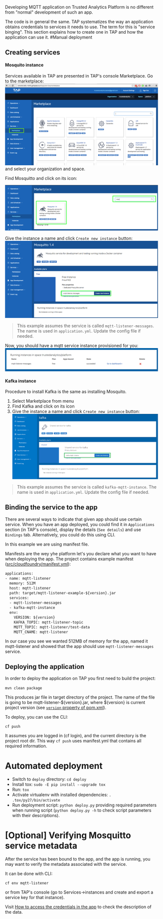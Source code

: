 Developing MQTT application on Trusted Analytics Platform is no different from "normal" development of such an app.
 
The code is in general the same. TAP systematizes the way an application obtains credentials to services it needs to use.
The term for this is "service binging". This section explains how to create one in TAP and how the application can use it.
#Manual deployment

## Creating services 
#### Mosquito instance
Services available in TAP are presented in TAP's console Marketplace.
Go to the marketplace:
![The marketplace](images/tap-marketplace.png)
and select your organization and space.


Find Mosquitto and click on its icon:

![Mosquitto in marketplace](images/tap-mosquitto-marketplace.png)

Give the instance a name and click `Create new instance` button:
![Mosquitto in marketplace](images/tap-mosquitto-create.png)


> This example assumes the service is called `mqtt-listener-messages`. The name is used in `application.yml`. Update the config file if needed.

Now, you should have a mqtt service instance provisioned for you:
![Mosquitto in marketplace](images/tap-mosquitto-created.png)

#### Kafka instance
Procedure to install Kafka is the same as installing Mosquito.   

1. Select Marketplace from menu
2. Find Kafka and click on its icon
3. Give the instance a name and click `Create new instance` button:  
![Kafka in marketplace](images/tap-kafka-create.png)


> This example assumes the service is called `kafka-mqtt-instance`. The name is used in `application.yml`. Update the config file if needed.
 
## Binding the service to the app
There are several ways to indicate that given app should use certain service. 
When you have an app deployed, you could find it in `Applications` section (in TAP's console), display the details (`See details`) and use `Bindings` tab. Alternatively, you could do this using CLI. 

In this example we are using manifest file.


Manifests are the wey yhe platform let's you declare what you want to have when deploying the app. The project contains example manifest ([src/cloudfoundry/manifest.yml](../src/cloudfoundry/manifest.yml)):

 

```
applications:
- name: mqtt-listener
  memory: 512M
  host: mqtt-listener
  path: target/mqtt-listener-example-${version}.jar
  services:
  - mqtt-listener-messages
  - kafka-mqtt-instance
  env:
    VERSION: ${version}
    KAFKA_TOPIC: mqtt-listener-topic
    MQTT_TOPIC: mqtt-listener/test-data
    MQTT_CNAME: mqtt-listener
``` 

In our case you see we wanted 512MB of memory for the app, named it mqtt-listener and showed that the app should use `mqtt-listener-messages` service.

## Deploying the application
In order to deploy the application on TAP you first need to build the project:

```mvn clean package```
    
This produces jar file in target directory of the project. The name of the file is going to be mqtt-listener-${version}.jar, 
where ${version} is current project version (see [`version` property of pom.xml](../pom.xml)).

To deploy, you can use the CLI:

    cf push
    
It assumes you are logged in (cf login), and the current directory is the project root dir. This way `cf push` uses manifest.yml that contains all required information.

# Automated deployment
* Switch to `deploy` directory: `cd deploy`
* Install tox: `sudo -E pip install --upgrade tox`
* Run: `tox`
* Activate virtualenv with installed dependencies: `. .tox/py27/bin/activate`
* Run deployment script: `python deploy.py` providing required parameters when running script (`python deploy.py -h` to check script parameters with their descriptions).

# [Optional] Verifying Mosquitto service metadata
After the service has been bound to the app, and the app is running, you may want to verify the metadata associated with the service.

It can be done with CLI:

    cf env mqtt-listener

or from TAP's console (go to Services->instances and create and export a service key for that instance).

Visit [How to access the credentials in the app](Mosquitto-service-credentials.md) to check the description of the data.

